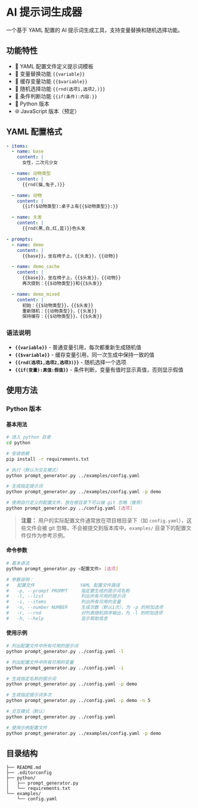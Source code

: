 # AI 提示词生成器

一个基于 YAML 配置的 AI 提示词生成工具，支持变量替换和随机选择功能。

## 功能特性

- 📝 YAML 配置文件定义提示词模板
- 🔄 变量替换功能 `{{variable}}`
- 💾 缓存变量功能 `{{$variable}}`
- 🎲 随机选择功能 `{{rnd(选项1,选项2,)}}`
- 🔀 条件判断功能 `{{if(条件):内容:}}`
- 🐍 Python 版本
- 🌐 JavaScript 版本（预定）

## YAML 配置格式

```yaml
- items:
  - name: base
    content: |
      女性，二次元少女

  - name: 动物类型
    content: |
      {{rnd(猫,兔子,)}}

  - name: 动物
    content: |
      {{if($动物类型):桌子上有{{$动物类型}}:}}

  - name: 头发
    content: |
      {{rnd(黑,白,红,蓝)}}色头发

- prompts:
  - name: demo
    content: |
      {{base}}，坐在椅子上，{{头发}}，{{动物}}

  - name: demo_cache
    content: |
      {{base}}，坐在椅子上，{{$头发}}，{{动物}}
      再次提到：{{$动物类型}}和{{$头发}}

  - name: demo_mixed
    content: |
      初始：{{$动物类型}}，{{$头发}}
      重新随机：{{动物类型}}，{{头发}}
      保持缓存：{{$动物类型}}，{{$头发}}

```

### 语法说明

- **`{{variable}}`** - 普通变量引用，每次都重新生成随机值
- **`{{$variable}}`** - 缓存变量引用，同一次生成中保持一致的值
- **`{{rnd(选项1,选项2,选项3)}}`** - 随机选择一个选项
- **`{{if(变量):真值:假值}}`** - 条件判断，变量有值时显示真值，否则显示假值

## 使用方法

### Python 版本

#### 基本用法

```bash
# 进入 python 目录
cd python

# 安装依赖
pip install -r requirements.txt

# 执行（默认为交互模式）
python prompt_generator.py ../examples/config.yaml

# 生成指定提示词
python prompt_generator.py ../examples/config.yaml -p demo

# 使用自行定义的配置文件，放在根目录下可以被 git 忽略（推荐）
python prompt_generator.py ../config.yaml [选项]

```

> **注意：** 用户的实际配置文件通常放在项目根目录下（如 `config.yaml`），这些文件会被 git 忽略，不会被提交到版本库中。`examples/` 目录下的配置文件仅作为参考示例。

#### 命令参数

```bash
# 基本语法
python prompt_generator.py <配置文件> [选项]

# 参数说明：
#   配置文件                 YAML 配置文件路径
#   -p, --prompt PROMPT     指定要生成的提示词名称
#   -l, --list              列出所有可用的提示词
#   -i, --items             列出所有可用的变量
#   -n, --number NUMBER     生成次数（默认1次），为 -p 的附加选项
#   -r, --rnd               对列表随机排序输出，为 -l 的附加选项
#   -h, --help              显示帮助信息

```

#### 使用示例

```bash
# 列出配置文件中所有可用的提示词
python prompt_generator.py ../config.yaml -l

# 列出配置文件中所有可用的变量
python prompt_generator.py ../config.yaml -i

# 生成指定名称的提示词
python prompt_generator.py ../config.yaml -p demo

# 生成指定提示词多次
python prompt_generator.py ../config.yaml -p demo -n 5

# 交互模式（默认）
python prompt_generator.py ../config.yaml

# 使用示例配置文件
python prompt_generator.py ../examples/config.yaml -p demo

```

## 目录结构

```plaintext
├── README.md
├── .editorconfig
├── python/
│   ├── prompt_generator.py
│   └── requirements.txt
└── examples/
    └── config.yaml

```
